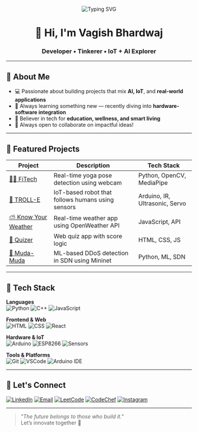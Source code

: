 <!-- 🎉 Animated Header Banner -->
<p align="center">
  <img src="https://readme-typing-svg.demolab.com?font=Fira+Code&weight=500&pause=1000&color=0AE98C&center=true&vCenter=true&width=600&lines=Hey+there!+I'm+unfilteredd+%F0%9F%91%8B;I+build+tech+that+makes+an+impact.;Welcome+to+my+GitHub+Universe!" alt="Typing SVG" />
</p>

<h1 align="center">👋 Hi, I'm Vagish Bhardwaj</h1>
<h3 align="center">Developer • Tinkerer • IoT + AI Explorer</h3>

---

## 🧠 About Me

- 💻 Passionate about building projects that mix **AI, IoT**, and **real-world applications**
- 🌱 Always learning something new — recently diving into **hardware-software integration**
- 🚀 Believer in tech for **education, wellness, and smart living**
- 📢 Always open to collaborate on impactful ideas!

---

## 🌟 Featured Projects

| Project | Description | Tech Stack |
|--------|-------------|------------|
| [🧘‍♂️ FiTech](https://github.com/unfilteredd/fitech) | Real-time yoga pose detection using webcam | Python, OpenCV, MediaPipe |
| [🤖 TROLL-E](https://github.com/unfilteredd/TROLL-E-Human-Following-Robot) | IoT-based robot that follows humans using sensors | Arduino, IR, Ultrasonic, Servo |
| [⛅ Know Your Weather](https://github.com/unfilteredd/Know-your-weather) | Real-time weather app using OpenWeather API | JavaScript, API |
| [🧠 Quizer](https://github.com/unfilteredd/Quizer) | Web quiz app with score logic | HTML, CSS, JS |
| [🎯 Muda-Muda](https://github.com/Ansh2004P/Muda-Muda) | ML-based DDoS detection in SDN using Mininet | Python, ML, SDN |

---

## 🧰 Tech Stack

**Languages**  
![Python](https://img.shields.io/badge/-Python-000?style=flat&logo=python)
![C++](https://img.shields.io/badge/-C++-000?style=flat&logo=c%2B%2B)
![JavaScript](https://img.shields.io/badge/-JavaScript-000?style=flat&logo=javascript)

**Frontend & Web**  
![HTML](https://img.shields.io/badge/-HTML5-000?style=flat&logo=html5)
![CSS](https://img.shields.io/badge/-CSS3-000?style=flat&logo=css3)
![React](https://img.shields.io/badge/-React-000?style=flat&logo=react)

**Hardware & IoT**  
![Arduino](https://img.shields.io/badge/-Arduino-000?style=flat&logo=arduino)
![ESP8266](https://img.shields.io/badge/-NodeMCU-000?style=flat&logo=esphome)
![Sensors](https://img.shields.io/badge/-Ultrasonic%2C%20IR%2C%20RFID-000?style=flat)

**Tools & Platforms**  
![Git](https://img.shields.io/badge/-Git-000?style=flat&logo=git)
![VSCode](https://img.shields.io/badge/-VSCode-000?style=flat&logo=visual-studio-code)
![Arduino IDE](https://img.shields.io/badge/-Arduino%20IDE-000?style=flat)

---


## 🔗 Let's Connect

[![LinkedIn](https://img.shields.io/badge/-LinkedIn-0077B5?style=flat&logo=linkedin&logoColor=white)](https://www.linkedin.com/in/vagish-bhardwaj-115089252/)
[![Email](https://img.shields.io/badge/-Email-EA4335?style=flat&logo=gmail&logoColor=white)](mailto:vagishbhardwaj135@gmail.com)
[![LeetCode](https://img.shields.io/badge/-LeetCode-FFA116?style=flat&logo=leetcode&logoColor=white)](https://leetcode.com/u/unfilteredd/)
[![CodeChef](https://img.shields.io/badge/-CodeChef-5B4638?style=flat&logo=codechef&logoColor=white)](https://www.codechef.com/users/unfiltered)
[![Instagram](https://img.shields.io/badge/-Instagram-E4405F?style=flat&logo=instagram&logoColor=white)](https://instagram.com/vagish_bhardwaj/)

---

> _"The future belongs to those who build it."_  
> Let’s innovate together 🚀
